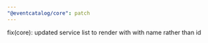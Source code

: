 ```yaml
---
"@eventcatalog/core": patch
---
```


fix(core): updated service list to render with with name rather than id
